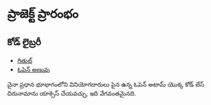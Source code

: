 # ప్రాజెక్ట్ ప్రారంభం

## కోడ్ లైబ్రరీ

* [గితుబ్](https://github.com/3TiSite)
* [ఓపెన్ అణువు](https://atomgit.com/orgs/3ti)

చైనా ప్రధాన భూభాగంలోని వినియోగదారులు పైన ఉన్న ఓపెన్ అటామ్ యొక్క కోడ్ బేస్ చిరునామాను యాక్సెస్ చేయవచ్చు, ఇది వేగవంతమైనది.
